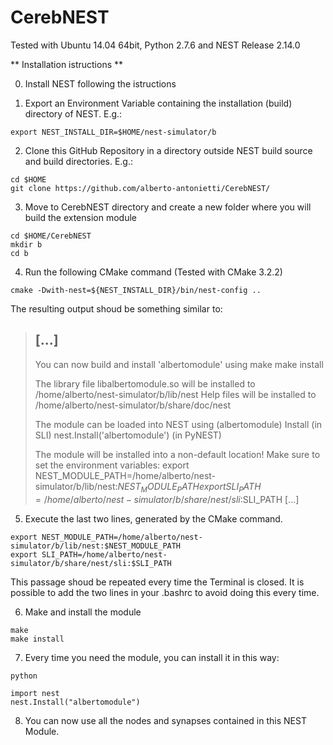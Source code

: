 # CerebNEST

Tested with Ubuntu 14.04 64bit, Python 2.7.6 and NEST Release 2.14.0

** Installation istructions **

0. Install NEST following the istructions 

1. Export an Environment Variable containing the installation (build) directory of NEST. E.g.:
```
export NEST_INSTALL_DIR=$HOME/nest-simulator/b
```
2. Clone this GitHub Repository in a directory outside NEST build source and build directories. E.g.:
```
cd $HOME
git clone https://github.com/alberto-antonietti/CerebNEST/
```
3. Move to CerebNEST directory and create a new folder where you will build the extension module
```
cd $HOME/CerebNEST
mkdir b
cd b
```
4. Run the following CMake command (Tested with CMake 3.2.2)
```
cmake -Dwith-nest=${NEST_INSTALL_DIR}/bin/nest-config ..
```

The resulting output shoud be something similar to:
> [...]
>-------------------------------------------------------
>
>You can now build and install 'albertomodule' using
>  make
>  make install
>
>The library file libalbertomodule.so will be installed to
>  /home/alberto/nest-simulator/b/lib/nest
>Help files will be installed to
>  /home/alberto/nest-simulator/b/share/doc/nest
>
>The module can be loaded into NEST using
>  (albertomodule) Install        (in SLI)
>  nest.Install('albertomodule')  (in PyNEST)
>
>The module will be installed into a non-default location!
>Make sure to set the environment variables:
>  export NEST_MODULE_PATH=/home/alberto/nest-simulator/b/lib/nest:$NEST_MODULE_PATH
>  export SLI_PATH=/home/alberto/nest-simulator/b/share/nest/sli:$SLI_PATH
> [...]

5. Execute the last two lines, generated by the CMake command. 
```
export NEST_MODULE_PATH=/home/alberto/nest-simulator/b/lib/nest:$NEST_MODULE_PATH
export SLI_PATH=/home/alberto/nest-simulator/b/share/nest/sli:$SLI_PATH
```
This passage shoud be repeated every time the Terminal is closed. It is possible to add the two lines in your \.bashrc to avoid doing this every time.

6. Make and install the module
```
make
make install
```

7. Every time you need the module, you can install it in this way:
```
python

```

```
import nest
nest.Install("albertomodule")

```

8. You can now use all the nodes and synapses contained in this NEST Module.

